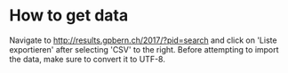 # How to get data

Navigate to http://results.gpbern.ch/2017/?pid=search and click on
'Liste exportieren' after selecting 'CSV' to the right. Before attempting to
import the data, make sure to convert it to UTF-8.
